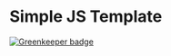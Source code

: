 # Simple JS Template

[![Greenkeeper badge](https://badges.greenkeeper.io/stephentuso/template-js-simple.svg)](https://greenkeeper.io/)